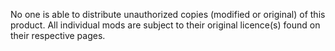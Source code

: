 No one is able to distribute unauthorized copies (modified or original) of this product.
All individual mods are subject to their original licence(s) found on their respective pages.
